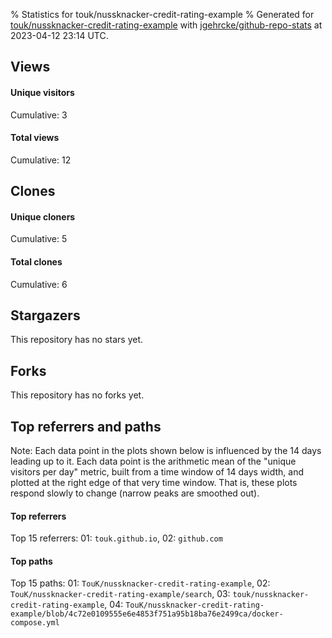 % Statistics for touk/nussknacker-credit-rating-example
% Generated for [touk/nussknacker-credit-rating-example](https://github.com/touk/nussknacker-credit-rating-example) with [jgehrcke/github-repo-stats](https://github.com/jgehrcke/github-repo-stats) at 2023-04-12 23:14 UTC.


## Views

#### Unique visitors
<div id="chart_views_unique" class="full-width-chart"></div>

Cumulative: 3

#### Total views
<div id="chart_views_total" class="full-width-chart"></div>

Cumulative: 12

<div class="pagebreak-for-print"> </div>

## Clones

#### Unique cloners
<div id="chart_clones_unique" class="full-width-chart"></div>

Cumulative: 5

#### Total clones
<div id="chart_clones_total" class="full-width-chart"></div>

Cumulative: 6



<div class="pagebreak-for-print"> </div>



## Stargazers

This repository has no stars yet.



## Forks

This repository has no forks yet.



<div class="pagebreak-for-print"> </div>



## Top referrers and paths


Note: Each data point in the plots shown below is influenced by the 14 days
leading up to it. Each data point is the arithmetic mean of the "unique
visitors per day" metric, built from a time window of 14 days width, and
plotted at the right edge of that very time window. That is, these plots
respond slowly to change (narrow peaks are smoothed out).




#### Top referrers


<div id="chart_referrers_top_n_alltime" class="full-width-chart"></div>

Top 15 referrers: 01: `touk.github.io`, 02: `github.com`





#### Top paths


<div id="chart_paths_top_n_alltime" class="full-width-chart"></div>

Top 15 paths: 01: `TouK/nussknacker-credit-rating-example`, 02: `TouK/nussknacker-credit-rating-example/search`, 03: `touk/nussknacker-credit-rating-example`, 04: `TouK/nussknacker-credit-rating-example/blob/4c72e0109555e6e4853f751a95b18ba76e2499ca/docker-compose.yml`


<script type="text/javascript">
    vegaEmbed('#chart_views_unique', {"$schema": "https://vega.github.io/schema/vega-lite/v4.17.0.json", "config": {"arc": {"fill": "#1b1e23"}, "area": {"fill": "#1b1e23"}, "axisBottom": {"domainColor": "#a9b4c4", "gridColor": "#a9b4c4", "labelColor": "#1b1e23", "labelFont": "relative-mono-11-pitch-pro, Menlo, monospace", "tickColor": "#a9b4c4", "titleColor": "#1b1e23", "titleFont": "relative-mono-11-pitch-pro, Menlo, monospace"}, "axisLeft": {"domainColor": "#a9b4c4", "gridColor": "#a9b4c4", "labelColor": "#1b1e23", "labelFont": "relative-mono-11-pitch-pro, Menlo, monospace", "tickColor": "#a9b4c4", "titleColor": "#1b1e23", "titleFont": "relative-mono-11-pitch-pro, Menlo, monospace"}, "axisX": {"grid": false}, "axisY": {"grid": false, "labelBound": true}, "background": "#FFFFFF", "group": {"fill": "#FFFFFF"}, "header": {"fontWeight": 400, "labelFont": "relative-mono-11-pitch-pro, Menlo, monospace", "titleFont": "relative-mono-11-pitch-pro, Menlo, monospace"}, "legend": {"labelFont": "relative-mono-11-pitch-pro, Menlo, monospace", "symbolSize": 200, "symbolType": "circle", "titleFont": "relative-mono-11-pitch-pro, Menlo, monospace"}, "line": {"color": "#1b1e23", "stroke": "#1b1e23"}, "path": {"stroke": "#1b1e23"}, "point": {"color": "#1b1e23", "cursor": "pointer", "filled": true, "size": 20}, "range": {"category": ["#85a2f7", "#ea9755", "#7eb36a", "#f07071", "#bc85d9", "#e587b6", "#a9b4c4", "#d4c05e", "#64b9c4"]}, "style": {"bar": {"fill": "#1b1e23"}, "text": {"font": "relative-mono-11-pitch-pro, Menlo, monospace", "fontWeight": 400}}, "symbol": {"shape": "circle"}, "title": {"anchor": "start", "font": "relative-mono-11-pitch-pro, Menlo, monospace", "fontWeight": 400}, "trail": {"color": "#1b1e23", "stroke": "#1b1e23"}, "view": {"stroke": null}}, "data": {"name": "data-258f09f83be992ecdf48e1a199d9bade"}, "datasets": {"data-258f09f83be992ecdf48e1a199d9bade": [{"time": "2023-02-03T00:00:00+00:00", "views_total": 1, "views_unique": 1}, {"time": "2023-02-04T00:00:00+00:00", "views_total": 0, "views_unique": 0}, {"time": "2023-02-11T00:00:00+00:00", "views_total": 0, "views_unique": 0}, {"time": "2023-03-02T00:00:00+00:00", "views_total": 1, "views_unique": 1}, {"time": "2023-04-01T00:00:00+00:00", "views_total": 10, "views_unique": 1}]}, "encoding": {"tooltip": [{"field": "views_unique", "format": ".1f", "title": "views (u)", "type": "quantitative"}, {"field": "time", "format": "%B %e, %Y", "title": "date", "type": "temporal"}], "x": {"axis": {"labelAngle": 25}, "field": "time", "scale": {"domain": ["2023-02-03", "2023-04-01"]}, "timeUnit": "yearmonthdate", "title": "date", "type": "temporal"}, "y": {"axis": {}, "field": "views_unique", "scale": {"domain": [0, 1.1], "type": "linear", "zero": true}, "title": "unique views per day", "type": "quantitative"}}, "height": 200, "mark": {"point": true, "type": "line"}, "padding": 10, "width": "container"}, {"actions": false, "renderer": "svg"}).catch(console.error);
vegaEmbed('#chart_views_total', {"$schema": "https://vega.github.io/schema/vega-lite/v4.17.0.json", "config": {"arc": {"fill": "#1b1e23"}, "area": {"fill": "#1b1e23"}, "axisBottom": {"domainColor": "#a9b4c4", "gridColor": "#a9b4c4", "labelColor": "#1b1e23", "labelFont": "relative-mono-11-pitch-pro, Menlo, monospace", "tickColor": "#a9b4c4", "titleColor": "#1b1e23", "titleFont": "relative-mono-11-pitch-pro, Menlo, monospace"}, "axisLeft": {"domainColor": "#a9b4c4", "gridColor": "#a9b4c4", "labelColor": "#1b1e23", "labelFont": "relative-mono-11-pitch-pro, Menlo, monospace", "tickColor": "#a9b4c4", "titleColor": "#1b1e23", "titleFont": "relative-mono-11-pitch-pro, Menlo, monospace"}, "axisX": {"grid": false}, "axisY": {"grid": false, "labelBound": true}, "background": "#FFFFFF", "group": {"fill": "#FFFFFF"}, "header": {"fontWeight": 400, "labelFont": "relative-mono-11-pitch-pro, Menlo, monospace", "titleFont": "relative-mono-11-pitch-pro, Menlo, monospace"}, "legend": {"labelFont": "relative-mono-11-pitch-pro, Menlo, monospace", "symbolSize": 200, "symbolType": "circle", "titleFont": "relative-mono-11-pitch-pro, Menlo, monospace"}, "line": {"color": "#1b1e23", "stroke": "#1b1e23"}, "path": {"stroke": "#1b1e23"}, "point": {"color": "#1b1e23", "cursor": "pointer", "filled": true, "size": 20}, "range": {"category": ["#85a2f7", "#ea9755", "#7eb36a", "#f07071", "#bc85d9", "#e587b6", "#a9b4c4", "#d4c05e", "#64b9c4"]}, "style": {"bar": {"fill": "#1b1e23"}, "text": {"font": "relative-mono-11-pitch-pro, Menlo, monospace", "fontWeight": 400}}, "symbol": {"shape": "circle"}, "title": {"anchor": "start", "font": "relative-mono-11-pitch-pro, Menlo, monospace", "fontWeight": 400}, "trail": {"color": "#1b1e23", "stroke": "#1b1e23"}, "view": {"stroke": null}}, "data": {"name": "data-258f09f83be992ecdf48e1a199d9bade"}, "datasets": {"data-258f09f83be992ecdf48e1a199d9bade": [{"time": "2023-02-03T00:00:00+00:00", "views_total": 1, "views_unique": 1}, {"time": "2023-02-04T00:00:00+00:00", "views_total": 0, "views_unique": 0}, {"time": "2023-02-11T00:00:00+00:00", "views_total": 0, "views_unique": 0}, {"time": "2023-03-02T00:00:00+00:00", "views_total": 1, "views_unique": 1}, {"time": "2023-04-01T00:00:00+00:00", "views_total": 10, "views_unique": 1}]}, "encoding": {"tooltip": [{"field": "views_total", "format": ".1f", "title": "views (t)", "type": "quantitative"}, {"field": "time", "format": "%B %e, %Y", "title": "date", "type": "temporal"}], "x": {"axis": {"labelAngle": 25}, "field": "time", "scale": {"domain": ["2023-02-03", "2023-04-01"]}, "timeUnit": "yearmonthdate", "title": "date", "type": "temporal"}, "y": {"axis": {}, "field": "views_total", "scale": {"domain": [0, 11.0], "type": "linear", "zero": true}, "title": "total views per day", "type": "quantitative"}}, "height": 200, "mark": {"point": true, "type": "line"}, "padding": 10, "width": "container"}, {"actions": false, "renderer": "svg"}).catch(console.error);
vegaEmbed('#chart_clones_unique', {"$schema": "https://vega.github.io/schema/vega-lite/v4.17.0.json", "config": {"arc": {"fill": "#1b1e23"}, "area": {"fill": "#1b1e23"}, "axisBottom": {"domainColor": "#a9b4c4", "gridColor": "#a9b4c4", "labelColor": "#1b1e23", "labelFont": "relative-mono-11-pitch-pro, Menlo, monospace", "tickColor": "#a9b4c4", "titleColor": "#1b1e23", "titleFont": "relative-mono-11-pitch-pro, Menlo, monospace"}, "axisLeft": {"domainColor": "#a9b4c4", "gridColor": "#a9b4c4", "labelColor": "#1b1e23", "labelFont": "relative-mono-11-pitch-pro, Menlo, monospace", "tickColor": "#a9b4c4", "titleColor": "#1b1e23", "titleFont": "relative-mono-11-pitch-pro, Menlo, monospace"}, "axisX": {"grid": false}, "axisY": {"grid": false, "labelBound": true}, "background": "#FFFFFF", "group": {"fill": "#FFFFFF"}, "header": {"fontWeight": 400, "labelFont": "relative-mono-11-pitch-pro, Menlo, monospace", "titleFont": "relative-mono-11-pitch-pro, Menlo, monospace"}, "legend": {"labelFont": "relative-mono-11-pitch-pro, Menlo, monospace", "symbolSize": 200, "symbolType": "circle", "titleFont": "relative-mono-11-pitch-pro, Menlo, monospace"}, "line": {"color": "#1b1e23", "stroke": "#1b1e23"}, "path": {"stroke": "#1b1e23"}, "point": {"color": "#1b1e23", "cursor": "pointer", "filled": true, "size": 20}, "range": {"category": ["#85a2f7", "#ea9755", "#7eb36a", "#f07071", "#bc85d9", "#e587b6", "#a9b4c4", "#d4c05e", "#64b9c4"]}, "style": {"bar": {"fill": "#1b1e23"}, "text": {"font": "relative-mono-11-pitch-pro, Menlo, monospace", "fontWeight": 400}}, "symbol": {"shape": "circle"}, "title": {"anchor": "start", "font": "relative-mono-11-pitch-pro, Menlo, monospace", "fontWeight": 400}, "trail": {"color": "#1b1e23", "stroke": "#1b1e23"}, "view": {"stroke": null}}, "data": {"name": "data-8f02fb8eef62f58fe31c73313f77aa4b"}, "datasets": {"data-8f02fb8eef62f58fe31c73313f77aa4b": [{"clones_total": 2, "clones_unique": 2, "time": "2023-02-03T00:00:00+00:00"}, {"clones_total": 1, "clones_unique": 1, "time": "2023-02-04T00:00:00+00:00"}, {"clones_total": 1, "clones_unique": 1, "time": "2023-02-11T00:00:00+00:00"}, {"clones_total": 2, "clones_unique": 1, "time": "2023-03-02T00:00:00+00:00"}, {"clones_total": 0, "clones_unique": 0, "time": "2023-04-01T00:00:00+00:00"}]}, "encoding": {"tooltip": [{"field": "clones_unique", "format": ".1f", "title": "clones (u)", "type": "quantitative"}, {"field": "time", "format": "%B %e, %Y", "title": "date", "type": "temporal"}], "x": {"axis": {"labelAngle": 25}, "field": "time", "scale": {"domain": ["2023-02-03", "2023-04-01"]}, "timeUnit": "yearmonthdate", "title": "date", "type": "temporal"}, "y": {"axis": {}, "field": "clones_unique", "scale": {"domain": [0, 2.2], "type": "linear", "zero": true}, "title": "unique clones per day", "type": "quantitative"}}, "height": 200, "mark": {"point": true, "type": "line"}, "padding": 10, "width": "container"}, {"actions": false, "renderer": "svg"}).catch(console.error);
vegaEmbed('#chart_clones_total', {"$schema": "https://vega.github.io/schema/vega-lite/v4.17.0.json", "config": {"arc": {"fill": "#1b1e23"}, "area": {"fill": "#1b1e23"}, "axisBottom": {"domainColor": "#a9b4c4", "gridColor": "#a9b4c4", "labelColor": "#1b1e23", "labelFont": "relative-mono-11-pitch-pro, Menlo, monospace", "tickColor": "#a9b4c4", "titleColor": "#1b1e23", "titleFont": "relative-mono-11-pitch-pro, Menlo, monospace"}, "axisLeft": {"domainColor": "#a9b4c4", "gridColor": "#a9b4c4", "labelColor": "#1b1e23", "labelFont": "relative-mono-11-pitch-pro, Menlo, monospace", "tickColor": "#a9b4c4", "titleColor": "#1b1e23", "titleFont": "relative-mono-11-pitch-pro, Menlo, monospace"}, "axisX": {"grid": false}, "axisY": {"grid": false, "labelBound": true}, "background": "#FFFFFF", "group": {"fill": "#FFFFFF"}, "header": {"fontWeight": 400, "labelFont": "relative-mono-11-pitch-pro, Menlo, monospace", "titleFont": "relative-mono-11-pitch-pro, Menlo, monospace"}, "legend": {"labelFont": "relative-mono-11-pitch-pro, Menlo, monospace", "symbolSize": 200, "symbolType": "circle", "titleFont": "relative-mono-11-pitch-pro, Menlo, monospace"}, "line": {"color": "#1b1e23", "stroke": "#1b1e23"}, "path": {"stroke": "#1b1e23"}, "point": {"color": "#1b1e23", "cursor": "pointer", "filled": true, "size": 20}, "range": {"category": ["#85a2f7", "#ea9755", "#7eb36a", "#f07071", "#bc85d9", "#e587b6", "#a9b4c4", "#d4c05e", "#64b9c4"]}, "style": {"bar": {"fill": "#1b1e23"}, "text": {"font": "relative-mono-11-pitch-pro, Menlo, monospace", "fontWeight": 400}}, "symbol": {"shape": "circle"}, "title": {"anchor": "start", "font": "relative-mono-11-pitch-pro, Menlo, monospace", "fontWeight": 400}, "trail": {"color": "#1b1e23", "stroke": "#1b1e23"}, "view": {"stroke": null}}, "data": {"name": "data-8f02fb8eef62f58fe31c73313f77aa4b"}, "datasets": {"data-8f02fb8eef62f58fe31c73313f77aa4b": [{"clones_total": 2, "clones_unique": 2, "time": "2023-02-03T00:00:00+00:00"}, {"clones_total": 1, "clones_unique": 1, "time": "2023-02-04T00:00:00+00:00"}, {"clones_total": 1, "clones_unique": 1, "time": "2023-02-11T00:00:00+00:00"}, {"clones_total": 2, "clones_unique": 1, "time": "2023-03-02T00:00:00+00:00"}, {"clones_total": 0, "clones_unique": 0, "time": "2023-04-01T00:00:00+00:00"}]}, "encoding": {"tooltip": [{"field": "clones_total", "format": ".1f", "title": "clones (t)", "type": "quantitative"}, {"field": "time", "format": "%B %e, %Y", "title": "date", "type": "temporal"}], "x": {"axis": {"labelAngle": 25}, "field": "time", "scale": {"domain": ["2023-02-03", "2023-04-01"]}, "timeUnit": "yearmonthdate", "title": "date", "type": "temporal"}, "y": {"axis": {}, "field": "clones_total", "scale": {"domain": [0, 2.2], "type": "linear", "zero": true}, "title": "total clones per day", "type": "quantitative"}}, "height": 200, "mark": {"point": true, "type": "line"}, "padding": 10, "width": "container"}, {"actions": false, "renderer": "svg"}).catch(console.error);
vegaEmbed('#chart_referrers_top_n_alltime', {"$schema": "https://vega.github.io/schema/vega-lite/v4.17.0.json", "config": {"arc": {"fill": "#1b1e23"}, "area": {"fill": "#1b1e23"}, "axisBottom": {"domainColor": "#a9b4c4", "gridColor": "#a9b4c4", "labelColor": "#1b1e23", "labelFont": "relative-mono-11-pitch-pro, Menlo, monospace", "tickColor": "#a9b4c4", "titleColor": "#1b1e23", "titleFont": "relative-mono-11-pitch-pro, Menlo, monospace"}, "axisLeft": {"domainColor": "#a9b4c4", "gridColor": "#a9b4c4", "labelColor": "#1b1e23", "labelFont": "relative-mono-11-pitch-pro, Menlo, monospace", "tickColor": "#a9b4c4", "titleColor": "#1b1e23", "titleFont": "relative-mono-11-pitch-pro, Menlo, monospace"}, "axisX": {"grid": false}, "axisY": {"grid": false}, "background": "#FFFFFF", "group": {"fill": "#FFFFFF"}, "header": {"fontWeight": 400, "labelFont": "relative-mono-11-pitch-pro, Menlo, monospace", "titleFont": "relative-mono-11-pitch-pro, Menlo, monospace"}, "legend": {"labelFont": "relative-mono-11-pitch-pro, Menlo, monospace", "symbolSize": 200, "symbolType": "circle", "titleFont": "relative-mono-11-pitch-pro, Menlo, monospace"}, "line": {"color": "#1b1e23", "stroke": "#1b1e23"}, "path": {"stroke": "#1b1e23"}, "point": {"color": "#1b1e23", "cursor": "pointer", "filled": true, "size": 30}, "range": {"category": ["#85a2f7", "#ea9755", "#7eb36a", "#f07071", "#bc85d9", "#e587b6", "#a9b4c4", "#d4c05e", "#64b9c4"]}, "style": {"bar": {"fill": "#1b1e23"}, "text": {"font": "relative-mono-11-pitch-pro, Menlo, monospace", "fontWeight": 400}}, "symbol": {"shape": "circle"}, "title": {"anchor": "start", "font": "relative-mono-11-pitch-pro, Menlo, monospace", "fontWeight": 400}, "trail": {"color": "#1b1e23", "stroke": "#1b1e23"}, "view": {"stroke": null}}, "data": {"name": "data-f94abdc5a1735694a431385b878ad71e"}, "datasets": {"data-f94abdc5a1735694a431385b878ad71e": [{"referrer": "touk.github.io", "time": "2023-03-03T00:00:00+00:00", "views_unique": null, "views_unique_norm": null}, {"referrer": "touk.github.io", "time": "2023-03-04T00:00:00+00:00", "views_unique": null, "views_unique_norm": null}, {"referrer": "touk.github.io", "time": "2023-03-05T00:00:00+00:00", "views_unique": null, "views_unique_norm": null}, {"referrer": "touk.github.io", "time": "2023-03-06T00:00:00+00:00", "views_unique": null, "views_unique_norm": null}, {"referrer": "touk.github.io", "time": "2023-03-07T00:00:00+00:00", "views_unique": null, "views_unique_norm": null}, {"referrer": "touk.github.io", "time": "2023-03-08T00:00:00+00:00", "views_unique": null, "views_unique_norm": null}, {"referrer": "touk.github.io", "time": "2023-03-09T00:00:00+00:00", "views_unique": null, "views_unique_norm": null}, {"referrer": "touk.github.io", "time": "2023-03-10T00:00:00+00:00", "views_unique": null, "views_unique_norm": null}, {"referrer": "touk.github.io", "time": "2023-03-11T00:00:00+00:00", "views_unique": null, "views_unique_norm": null}, {"referrer": "touk.github.io", "time": "2023-03-12T00:00:00+00:00", "views_unique": null, "views_unique_norm": null}, {"referrer": "touk.github.io", "time": "2023-03-13T00:00:00+00:00", "views_unique": null, "views_unique_norm": null}, {"referrer": "touk.github.io", "time": "2023-03-14T00:00:00+00:00", "views_unique": null, "views_unique_norm": null}, {"referrer": "touk.github.io", "time": "2023-03-15T00:00:00+00:00", "views_unique": null, "views_unique_norm": null}, {"referrer": "touk.github.io", "time": "2023-04-02T00:00:00+00:00", "views_unique": 1.0, "views_unique_norm": 0.07142857142857142}, {"referrer": "touk.github.io", "time": "2023-04-03T00:00:00+00:00", "views_unique": 1.0, "views_unique_norm": 0.07142857142857142}, {"referrer": "touk.github.io", "time": "2023-04-04T00:00:00+00:00", "views_unique": 1.0, "views_unique_norm": 0.07142857142857142}, {"referrer": "touk.github.io", "time": "2023-04-05T00:00:00+00:00", "views_unique": 1.0, "views_unique_norm": 0.07142857142857142}, {"referrer": "touk.github.io", "time": "2023-04-06T00:00:00+00:00", "views_unique": 1.0, "views_unique_norm": 0.07142857142857142}, {"referrer": "touk.github.io", "time": "2023-04-07T00:00:00+00:00", "views_unique": 1.0, "views_unique_norm": 0.07142857142857142}, {"referrer": "touk.github.io", "time": "2023-04-08T00:00:00+00:00", "views_unique": 1.0, "views_unique_norm": 0.07142857142857142}, {"referrer": "touk.github.io", "time": "2023-04-09T00:00:00+00:00", "views_unique": 1.0, "views_unique_norm": 0.07142857142857142}, {"referrer": "touk.github.io", "time": "2023-04-10T00:00:00+00:00", "views_unique": 1.0, "views_unique_norm": 0.07142857142857142}, {"referrer": "touk.github.io", "time": "2023-04-11T00:00:00+00:00", "views_unique": 1.0, "views_unique_norm": 0.07142857142857142}, {"referrer": "touk.github.io", "time": "2023-04-12T00:00:00+00:00", "views_unique": 1.0, "views_unique_norm": 0.07142857142857142}, {"referrer": "github.com", "time": "2023-03-03T00:00:00+00:00", "views_unique": 1.0, "views_unique_norm": 0.07142857142857142}, {"referrer": "github.com", "time": "2023-03-04T00:00:00+00:00", "views_unique": 1.0, "views_unique_norm": 0.07142857142857142}, {"referrer": "github.com", "time": "2023-03-05T00:00:00+00:00", "views_unique": 1.0, "views_unique_norm": 0.07142857142857142}, {"referrer": "github.com", "time": "2023-03-06T00:00:00+00:00", "views_unique": 1.0, "views_unique_norm": 0.07142857142857142}, {"referrer": "github.com", "time": "2023-03-07T00:00:00+00:00", "views_unique": 1.0, "views_unique_norm": 0.07142857142857142}, {"referrer": "github.com", "time": "2023-03-08T00:00:00+00:00", "views_unique": 1.0, "views_unique_norm": 0.07142857142857142}, {"referrer": "github.com", "time": "2023-03-09T00:00:00+00:00", "views_unique": 1.0, "views_unique_norm": 0.07142857142857142}, {"referrer": "github.com", "time": "2023-03-10T00:00:00+00:00", "views_unique": 1.0, "views_unique_norm": 0.07142857142857142}, {"referrer": "github.com", "time": "2023-03-11T00:00:00+00:00", "views_unique": 1.0, "views_unique_norm": 0.07142857142857142}, {"referrer": "github.com", "time": "2023-03-12T00:00:00+00:00", "views_unique": 1.0, "views_unique_norm": 0.07142857142857142}, {"referrer": "github.com", "time": "2023-03-13T00:00:00+00:00", "views_unique": 1.0, "views_unique_norm": 0.07142857142857142}, {"referrer": "github.com", "time": "2023-03-14T00:00:00+00:00", "views_unique": 1.0, "views_unique_norm": 0.07142857142857142}, {"referrer": "github.com", "time": "2023-03-15T00:00:00+00:00", "views_unique": 1.0, "views_unique_norm": 0.07142857142857142}, {"referrer": "github.com", "time": "2023-04-02T00:00:00+00:00", "views_unique": 1.0, "views_unique_norm": 0.07142857142857142}, {"referrer": "github.com", "time": "2023-04-03T00:00:00+00:00", "views_unique": 1.0, "views_unique_norm": 0.07142857142857142}, {"referrer": "github.com", "time": "2023-04-04T00:00:00+00:00", "views_unique": 1.0, "views_unique_norm": 0.07142857142857142}, {"referrer": "github.com", "time": "2023-04-05T00:00:00+00:00", "views_unique": 1.0, "views_unique_norm": 0.07142857142857142}, {"referrer": "github.com", "time": "2023-04-06T00:00:00+00:00", "views_unique": 1.0, "views_unique_norm": 0.07142857142857142}, {"referrer": "github.com", "time": "2023-04-07T00:00:00+00:00", "views_unique": 1.0, "views_unique_norm": 0.07142857142857142}, {"referrer": "github.com", "time": "2023-04-08T00:00:00+00:00", "views_unique": 1.0, "views_unique_norm": 0.07142857142857142}, {"referrer": "github.com", "time": "2023-04-09T00:00:00+00:00", "views_unique": 1.0, "views_unique_norm": 0.07142857142857142}, {"referrer": "github.com", "time": "2023-04-10T00:00:00+00:00", "views_unique": 1.0, "views_unique_norm": 0.07142857142857142}, {"referrer": "github.com", "time": "2023-04-11T00:00:00+00:00", "views_unique": 1.0, "views_unique_norm": 0.07142857142857142}, {"referrer": "github.com", "time": "2023-04-12T00:00:00+00:00", "views_unique": 1.0, "views_unique_norm": 0.07142857142857142}]}, "encoding": {"color": {"field": "referrer", "legend": {"direction": "vertical", "orient": "top", "title": "Legend:"}, "sort": {"field": "order"}, "type": "nominal"}, "tooltip": [{"field": "referrer", "type": "nominal"}, {"field": "views_unique_norm", "format": ".2f", "title": "views (14d mean)", "type": "quantitative"}, {"field": "time", "format": "%B %e, %Y", "title": "date", "type": "temporal"}], "x": {"axis": {"labelAngle": 25}, "field": "time", "scale": {"domain": ["2023-02-03", "2023-04-01"]}, "timeUnit": "yearmonthdate", "title": "date", "type": "temporal"}, "y": {"field": "views_unique_norm", "scale": {"domain": [0, 0.07857142857142857], "type": "linear", "zero": true}, "title": "unique visitors per day (mean from last 14 days)", "type": "quantitative"}}, "height": 300, "mark": {"point": true, "type": "line"}, "padding": 10, "width": "container"}, {"actions": false, "renderer": "svg"}).catch(console.error);
vegaEmbed('#chart_paths_top_n_alltime', {"$schema": "https://vega.github.io/schema/vega-lite/v4.17.0.json", "config": {"arc": {"fill": "#1b1e23"}, "area": {"fill": "#1b1e23"}, "axisBottom": {"domainColor": "#a9b4c4", "gridColor": "#a9b4c4", "labelColor": "#1b1e23", "labelFont": "relative-mono-11-pitch-pro, Menlo, monospace", "tickColor": "#a9b4c4", "titleColor": "#1b1e23", "titleFont": "relative-mono-11-pitch-pro, Menlo, monospace"}, "axisLeft": {"domainColor": "#a9b4c4", "gridColor": "#a9b4c4", "labelColor": "#1b1e23", "labelFont": "relative-mono-11-pitch-pro, Menlo, monospace", "tickColor": "#a9b4c4", "titleColor": "#1b1e23", "titleFont": "relative-mono-11-pitch-pro, Menlo, monospace"}, "axisX": {"grid": false}, "axisY": {"grid": false}, "background": "#FFFFFF", "group": {"fill": "#FFFFFF"}, "header": {"fontWeight": 400, "labelFont": "relative-mono-11-pitch-pro, Menlo, monospace", "titleFont": "relative-mono-11-pitch-pro, Menlo, monospace"}, "legend": {"labelFont": "relative-mono-11-pitch-pro, Menlo, monospace", "symbolSize": 200, "symbolType": "circle", "titleFont": "relative-mono-11-pitch-pro, Menlo, monospace"}, "line": {"color": "#1b1e23", "stroke": "#1b1e23"}, "path": {"stroke": "#1b1e23"}, "point": {"color": "#1b1e23", "cursor": "pointer", "filled": true, "size": 30}, "range": {"category": ["#85a2f7", "#ea9755", "#7eb36a", "#f07071", "#bc85d9", "#e587b6", "#a9b4c4", "#d4c05e", "#64b9c4"]}, "style": {"bar": {"fill": "#1b1e23"}, "text": {"font": "relative-mono-11-pitch-pro, Menlo, monospace", "fontWeight": 400}}, "symbol": {"shape": "circle"}, "title": {"anchor": "start", "font": "relative-mono-11-pitch-pro, Menlo, monospace", "fontWeight": 400}, "trail": {"color": "#1b1e23", "stroke": "#1b1e23"}, "view": {"stroke": null}}, "data": {"name": "data-d73529e88489a03e66c786b4bc9327f4"}, "datasets": {"data-d73529e88489a03e66c786b4bc9327f4": [{"path": "TouK/nussknacker-credit-rating-example", "time": "2023-02-04T00:00:00+00:00", "views_unique": 1.0, "views_unique_norm": 0.07142857142857142}, {"path": "TouK/nussknacker-credit-rating-example", "time": "2023-02-05T00:00:00+00:00", "views_unique": 1.0, "views_unique_norm": 0.07142857142857142}, {"path": "TouK/nussknacker-credit-rating-example", "time": "2023-02-06T00:00:00+00:00", "views_unique": 1.0, "views_unique_norm": 0.07142857142857142}, {"path": "TouK/nussknacker-credit-rating-example", "time": "2023-02-07T00:00:00+00:00", "views_unique": 1.0, "views_unique_norm": 0.07142857142857142}, {"path": "TouK/nussknacker-credit-rating-example", "time": "2023-02-08T00:00:00+00:00", "views_unique": 1.0, "views_unique_norm": 0.07142857142857142}, {"path": "TouK/nussknacker-credit-rating-example", "time": "2023-02-09T00:00:00+00:00", "views_unique": 1.0, "views_unique_norm": 0.07142857142857142}, {"path": "TouK/nussknacker-credit-rating-example", "time": "2023-02-10T00:00:00+00:00", "views_unique": 1.0, "views_unique_norm": 0.07142857142857142}, {"path": "TouK/nussknacker-credit-rating-example", "time": "2023-02-11T00:00:00+00:00", "views_unique": 1.0, "views_unique_norm": 0.07142857142857142}, {"path": "TouK/nussknacker-credit-rating-example", "time": "2023-02-12T00:00:00+00:00", "views_unique": 1.0, "views_unique_norm": 0.07142857142857142}, {"path": "TouK/nussknacker-credit-rating-example", "time": "2023-02-13T00:00:00+00:00", "views_unique": 1.0, "views_unique_norm": 0.07142857142857142}, {"path": "TouK/nussknacker-credit-rating-example", "time": "2023-02-14T00:00:00+00:00", "views_unique": 1.0, "views_unique_norm": 0.07142857142857142}, {"path": "TouK/nussknacker-credit-rating-example", "time": "2023-02-15T00:00:00+00:00", "views_unique": 1.0, "views_unique_norm": 0.07142857142857142}, {"path": "TouK/nussknacker-credit-rating-example", "time": "2023-02-16T00:00:00+00:00", "views_unique": 1.0, "views_unique_norm": 0.07142857142857142}, {"path": "TouK/nussknacker-credit-rating-example", "time": "2023-03-03T00:00:00+00:00", "views_unique": 1.0, "views_unique_norm": 0.07142857142857142}, {"path": "TouK/nussknacker-credit-rating-example", "time": "2023-03-04T00:00:00+00:00", "views_unique": 1.0, "views_unique_norm": 0.07142857142857142}, {"path": "TouK/nussknacker-credit-rating-example", "time": "2023-03-05T00:00:00+00:00", "views_unique": 1.0, "views_unique_norm": 0.07142857142857142}, {"path": "TouK/nussknacker-credit-rating-example", "time": "2023-03-06T00:00:00+00:00", "views_unique": 1.0, "views_unique_norm": 0.07142857142857142}, {"path": "TouK/nussknacker-credit-rating-example", "time": "2023-03-07T00:00:00+00:00", "views_unique": 1.0, "views_unique_norm": 0.07142857142857142}, {"path": "TouK/nussknacker-credit-rating-example", "time": "2023-03-08T00:00:00+00:00", "views_unique": 1.0, "views_unique_norm": 0.07142857142857142}, {"path": "TouK/nussknacker-credit-rating-example", "time": "2023-03-09T00:00:00+00:00", "views_unique": 1.0, "views_unique_norm": 0.07142857142857142}, {"path": "TouK/nussknacker-credit-rating-example", "time": "2023-03-10T00:00:00+00:00", "views_unique": 1.0, "views_unique_norm": 0.07142857142857142}, {"path": "TouK/nussknacker-credit-rating-example", "time": "2023-03-11T00:00:00+00:00", "views_unique": 1.0, "views_unique_norm": 0.07142857142857142}, {"path": "TouK/nussknacker-credit-rating-example", "time": "2023-03-12T00:00:00+00:00", "views_unique": 1.0, "views_unique_norm": 0.07142857142857142}, {"path": "TouK/nussknacker-credit-rating-example", "time": "2023-03-13T00:00:00+00:00", "views_unique": 1.0, "views_unique_norm": 0.07142857142857142}, {"path": "TouK/nussknacker-credit-rating-example", "time": "2023-03-14T00:00:00+00:00", "views_unique": 1.0, "views_unique_norm": 0.07142857142857142}, {"path": "TouK/nussknacker-credit-rating-example", "time": "2023-03-15T00:00:00+00:00", "views_unique": 1.0, "views_unique_norm": 0.07142857142857142}, {"path": "TouK/nussknacker-credit-rating-example", "time": "2023-04-02T00:00:00+00:00", "views_unique": null, "views_unique_norm": null}, {"path": "TouK/nussknacker-credit-rating-example", "time": "2023-04-03T00:00:00+00:00", "views_unique": null, "views_unique_norm": null}, {"path": "TouK/nussknacker-credit-rating-example", "time": "2023-04-04T00:00:00+00:00", "views_unique": null, "views_unique_norm": null}, {"path": "TouK/nussknacker-credit-rating-example", "time": "2023-04-05T00:00:00+00:00", "views_unique": null, "views_unique_norm": null}, {"path": "TouK/nussknacker-credit-rating-example", "time": "2023-04-06T00:00:00+00:00", "views_unique": null, "views_unique_norm": null}, {"path": "TouK/nussknacker-credit-rating-example", "time": "2023-04-07T00:00:00+00:00", "views_unique": null, "views_unique_norm": null}, {"path": "TouK/nussknacker-credit-rating-example", "time": "2023-04-08T00:00:00+00:00", "views_unique": null, "views_unique_norm": null}, {"path": "TouK/nussknacker-credit-rating-example", "time": "2023-04-09T00:00:00+00:00", "views_unique": null, "views_unique_norm": null}, {"path": "TouK/nussknacker-credit-rating-example", "time": "2023-04-10T00:00:00+00:00", "views_unique": null, "views_unique_norm": null}, {"path": "TouK/nussknacker-credit-rating-example", "time": "2023-04-11T00:00:00+00:00", "views_unique": null, "views_unique_norm": null}, {"path": "TouK/nussknacker-credit-rating-example", "time": "2023-04-12T00:00:00+00:00", "views_unique": null, "views_unique_norm": null}, {"path": "TouK/nussknacker-credit-rating-example/search", "time": "2023-02-04T00:00:00+00:00", "views_unique": null, "views_unique_norm": null}, {"path": "TouK/nussknacker-credit-rating-example/search", "time": "2023-02-05T00:00:00+00:00", "views_unique": null, "views_unique_norm": null}, {"path": "TouK/nussknacker-credit-rating-example/search", "time": "2023-02-06T00:00:00+00:00", "views_unique": null, "views_unique_norm": null}, {"path": "TouK/nussknacker-credit-rating-example/search", "time": "2023-02-07T00:00:00+00:00", "views_unique": null, "views_unique_norm": null}, {"path": "TouK/nussknacker-credit-rating-example/search", "time": "2023-02-08T00:00:00+00:00", "views_unique": null, "views_unique_norm": null}, {"path": "TouK/nussknacker-credit-rating-example/search", "time": "2023-02-09T00:00:00+00:00", "views_unique": null, "views_unique_norm": null}, {"path": "TouK/nussknacker-credit-rating-example/search", "time": "2023-02-10T00:00:00+00:00", "views_unique": null, "views_unique_norm": null}, {"path": "TouK/nussknacker-credit-rating-example/search", "time": "2023-02-11T00:00:00+00:00", "views_unique": null, "views_unique_norm": null}, {"path": "TouK/nussknacker-credit-rating-example/search", "time": "2023-02-12T00:00:00+00:00", "views_unique": null, "views_unique_norm": null}, {"path": "TouK/nussknacker-credit-rating-example/search", "time": "2023-02-13T00:00:00+00:00", "views_unique": null, "views_unique_norm": null}, {"path": "TouK/nussknacker-credit-rating-example/search", "time": "2023-02-14T00:00:00+00:00", "views_unique": null, "views_unique_norm": null}, {"path": "TouK/nussknacker-credit-rating-example/search", "time": "2023-02-15T00:00:00+00:00", "views_unique": null, "views_unique_norm": null}, {"path": "TouK/nussknacker-credit-rating-example/search", "time": "2023-02-16T00:00:00+00:00", "views_unique": null, "views_unique_norm": null}, {"path": "TouK/nussknacker-credit-rating-example/search", "time": "2023-03-03T00:00:00+00:00", "views_unique": null, "views_unique_norm": null}, {"path": "TouK/nussknacker-credit-rating-example/search", "time": "2023-03-04T00:00:00+00:00", "views_unique": null, "views_unique_norm": null}, {"path": "TouK/nussknacker-credit-rating-example/search", "time": "2023-03-05T00:00:00+00:00", "views_unique": null, "views_unique_norm": null}, {"path": "TouK/nussknacker-credit-rating-example/search", "time": "2023-03-06T00:00:00+00:00", "views_unique": null, "views_unique_norm": null}, {"path": "TouK/nussknacker-credit-rating-example/search", "time": "2023-03-07T00:00:00+00:00", "views_unique": null, "views_unique_norm": null}, {"path": "TouK/nussknacker-credit-rating-example/search", "time": "2023-03-08T00:00:00+00:00", "views_unique": null, "views_unique_norm": null}, {"path": "TouK/nussknacker-credit-rating-example/search", "time": "2023-03-09T00:00:00+00:00", "views_unique": null, "views_unique_norm": null}, {"path": "TouK/nussknacker-credit-rating-example/search", "time": "2023-03-10T00:00:00+00:00", "views_unique": null, "views_unique_norm": null}, {"path": "TouK/nussknacker-credit-rating-example/search", "time": "2023-03-11T00:00:00+00:00", "views_unique": null, "views_unique_norm": null}, {"path": "TouK/nussknacker-credit-rating-example/search", "time": "2023-03-12T00:00:00+00:00", "views_unique": null, "views_unique_norm": null}, {"path": "TouK/nussknacker-credit-rating-example/search", "time": "2023-03-13T00:00:00+00:00", "views_unique": null, "views_unique_norm": null}, {"path": "TouK/nussknacker-credit-rating-example/search", "time": "2023-03-14T00:00:00+00:00", "views_unique": null, "views_unique_norm": null}, {"path": "TouK/nussknacker-credit-rating-example/search", "time": "2023-03-15T00:00:00+00:00", "views_unique": null, "views_unique_norm": null}, {"path": "TouK/nussknacker-credit-rating-example/search", "time": "2023-04-02T00:00:00+00:00", "views_unique": 1.0, "views_unique_norm": 0.07142857142857142}, {"path": "TouK/nussknacker-credit-rating-example/search", "time": "2023-04-03T00:00:00+00:00", "views_unique": 1.0, "views_unique_norm": 0.07142857142857142}, {"path": "TouK/nussknacker-credit-rating-example/search", "time": "2023-04-04T00:00:00+00:00", "views_unique": 1.0, "views_unique_norm": 0.07142857142857142}, {"path": "TouK/nussknacker-credit-rating-example/search", "time": "2023-04-05T00:00:00+00:00", "views_unique": 1.0, "views_unique_norm": 0.07142857142857142}, {"path": "TouK/nussknacker-credit-rating-example/search", "time": "2023-04-06T00:00:00+00:00", "views_unique": 1.0, "views_unique_norm": 0.07142857142857142}, {"path": "TouK/nussknacker-credit-rating-example/search", "time": "2023-04-07T00:00:00+00:00", "views_unique": 1.0, "views_unique_norm": 0.07142857142857142}, {"path": "TouK/nussknacker-credit-rating-example/search", "time": "2023-04-08T00:00:00+00:00", "views_unique": 1.0, "views_unique_norm": 0.07142857142857142}, {"path": "TouK/nussknacker-credit-rating-example/search", "time": "2023-04-09T00:00:00+00:00", "views_unique": 1.0, "views_unique_norm": 0.07142857142857142}, {"path": "TouK/nussknacker-credit-rating-example/search", "time": "2023-04-10T00:00:00+00:00", "views_unique": 1.0, "views_unique_norm": 0.07142857142857142}, {"path": "TouK/nussknacker-credit-rating-example/search", "time": "2023-04-11T00:00:00+00:00", "views_unique": 1.0, "views_unique_norm": 0.07142857142857142}, {"path": "TouK/nussknacker-credit-rating-example/search", "time": "2023-04-12T00:00:00+00:00", "views_unique": 1.0, "views_unique_norm": 0.07142857142857142}, {"path": "touk/nussknacker-credit-rating-example", "time": "2023-02-04T00:00:00+00:00", "views_unique": null, "views_unique_norm": null}, {"path": "touk/nussknacker-credit-rating-example", "time": "2023-02-05T00:00:00+00:00", "views_unique": null, "views_unique_norm": null}, {"path": "touk/nussknacker-credit-rating-example", "time": "2023-02-06T00:00:00+00:00", "views_unique": null, "views_unique_norm": null}, {"path": "touk/nussknacker-credit-rating-example", "time": "2023-02-07T00:00:00+00:00", "views_unique": null, "views_unique_norm": null}, {"path": "touk/nussknacker-credit-rating-example", "time": "2023-02-08T00:00:00+00:00", "views_unique": null, "views_unique_norm": null}, {"path": "touk/nussknacker-credit-rating-example", "time": "2023-02-09T00:00:00+00:00", "views_unique": null, "views_unique_norm": null}, {"path": "touk/nussknacker-credit-rating-example", "time": "2023-02-10T00:00:00+00:00", "views_unique": null, "views_unique_norm": null}, {"path": "touk/nussknacker-credit-rating-example", "time": "2023-02-11T00:00:00+00:00", "views_unique": null, "views_unique_norm": null}, {"path": "touk/nussknacker-credit-rating-example", "time": "2023-02-12T00:00:00+00:00", "views_unique": null, "views_unique_norm": null}, {"path": "touk/nussknacker-credit-rating-example", "time": "2023-02-13T00:00:00+00:00", "views_unique": null, "views_unique_norm": null}, {"path": "touk/nussknacker-credit-rating-example", "time": "2023-02-14T00:00:00+00:00", "views_unique": null, "views_unique_norm": null}, {"path": "touk/nussknacker-credit-rating-example", "time": "2023-02-15T00:00:00+00:00", "views_unique": null, "views_unique_norm": null}, {"path": "touk/nussknacker-credit-rating-example", "time": "2023-02-16T00:00:00+00:00", "views_unique": null, "views_unique_norm": null}, {"path": "touk/nussknacker-credit-rating-example", "time": "2023-03-03T00:00:00+00:00", "views_unique": null, "views_unique_norm": null}, {"path": "touk/nussknacker-credit-rating-example", "time": "2023-03-04T00:00:00+00:00", "views_unique": null, "views_unique_norm": null}, {"path": "touk/nussknacker-credit-rating-example", "time": "2023-03-05T00:00:00+00:00", "views_unique": null, "views_unique_norm": null}, {"path": "touk/nussknacker-credit-rating-example", "time": "2023-03-06T00:00:00+00:00", "views_unique": null, "views_unique_norm": null}, {"path": "touk/nussknacker-credit-rating-example", "time": "2023-03-07T00:00:00+00:00", "views_unique": null, "views_unique_norm": null}, {"path": "touk/nussknacker-credit-rating-example", "time": "2023-03-08T00:00:00+00:00", "views_unique": null, "views_unique_norm": null}, {"path": "touk/nussknacker-credit-rating-example", "time": "2023-03-09T00:00:00+00:00", "views_unique": null, "views_unique_norm": null}, {"path": "touk/nussknacker-credit-rating-example", "time": "2023-03-10T00:00:00+00:00", "views_unique": null, "views_unique_norm": null}, {"path": "touk/nussknacker-credit-rating-example", "time": "2023-03-11T00:00:00+00:00", "views_unique": null, "views_unique_norm": null}, {"path": "touk/nussknacker-credit-rating-example", "time": "2023-03-12T00:00:00+00:00", "views_unique": null, "views_unique_norm": null}, {"path": "touk/nussknacker-credit-rating-example", "time": "2023-03-13T00:00:00+00:00", "views_unique": null, "views_unique_norm": null}, {"path": "touk/nussknacker-credit-rating-example", "time": "2023-03-14T00:00:00+00:00", "views_unique": null, "views_unique_norm": null}, {"path": "touk/nussknacker-credit-rating-example", "time": "2023-03-15T00:00:00+00:00", "views_unique": null, "views_unique_norm": null}, {"path": "touk/nussknacker-credit-rating-example", "time": "2023-04-02T00:00:00+00:00", "views_unique": 1.0, "views_unique_norm": 0.07142857142857142}, {"path": "touk/nussknacker-credit-rating-example", "time": "2023-04-03T00:00:00+00:00", "views_unique": 1.0, "views_unique_norm": 0.07142857142857142}, {"path": "touk/nussknacker-credit-rating-example", "time": "2023-04-04T00:00:00+00:00", "views_unique": 1.0, "views_unique_norm": 0.07142857142857142}, {"path": "touk/nussknacker-credit-rating-example", "time": "2023-04-05T00:00:00+00:00", "views_unique": 1.0, "views_unique_norm": 0.07142857142857142}, {"path": "touk/nussknacker-credit-rating-example", "time": "2023-04-06T00:00:00+00:00", "views_unique": 1.0, "views_unique_norm": 0.07142857142857142}, {"path": "touk/nussknacker-credit-rating-example", "time": "2023-04-07T00:00:00+00:00", "views_unique": 1.0, "views_unique_norm": 0.07142857142857142}, {"path": "touk/nussknacker-credit-rating-example", "time": "2023-04-08T00:00:00+00:00", "views_unique": 1.0, "views_unique_norm": 0.07142857142857142}, {"path": "touk/nussknacker-credit-rating-example", "time": "2023-04-09T00:00:00+00:00", "views_unique": 1.0, "views_unique_norm": 0.07142857142857142}, {"path": "touk/nussknacker-credit-rating-example", "time": "2023-04-10T00:00:00+00:00", "views_unique": 1.0, "views_unique_norm": 0.07142857142857142}, {"path": "touk/nussknacker-credit-rating-example", "time": "2023-04-11T00:00:00+00:00", "views_unique": 1.0, "views_unique_norm": 0.07142857142857142}, {"path": "touk/nussknacker-credit-rating-example", "time": "2023-04-12T00:00:00+00:00", "views_unique": 1.0, "views_unique_norm": 0.07142857142857142}, {"path": "TouK/nussknacker-credit-rating-example/blob/4c72e0109555e6e4853f751a95b18ba76e2499ca/docker-compose.yml", "time": "2023-02-04T00:00:00+00:00", "views_unique": null, "views_unique_norm": null}, {"path": "TouK/nussknacker-credit-rating-example/blob/4c72e0109555e6e4853f751a95b18ba76e2499ca/docker-compose.yml", "time": "2023-02-05T00:00:00+00:00", "views_unique": null, "views_unique_norm": null}, {"path": "TouK/nussknacker-credit-rating-example/blob/4c72e0109555e6e4853f751a95b18ba76e2499ca/docker-compose.yml", "time": "2023-02-06T00:00:00+00:00", "views_unique": null, "views_unique_norm": null}, {"path": "TouK/nussknacker-credit-rating-example/blob/4c72e0109555e6e4853f751a95b18ba76e2499ca/docker-compose.yml", "time": "2023-02-07T00:00:00+00:00", "views_unique": null, "views_unique_norm": null}, {"path": "TouK/nussknacker-credit-rating-example/blob/4c72e0109555e6e4853f751a95b18ba76e2499ca/docker-compose.yml", "time": "2023-02-08T00:00:00+00:00", "views_unique": null, "views_unique_norm": null}, {"path": "TouK/nussknacker-credit-rating-example/blob/4c72e0109555e6e4853f751a95b18ba76e2499ca/docker-compose.yml", "time": "2023-02-09T00:00:00+00:00", "views_unique": null, "views_unique_norm": null}, {"path": "TouK/nussknacker-credit-rating-example/blob/4c72e0109555e6e4853f751a95b18ba76e2499ca/docker-compose.yml", "time": "2023-02-10T00:00:00+00:00", "views_unique": null, "views_unique_norm": null}, {"path": "TouK/nussknacker-credit-rating-example/blob/4c72e0109555e6e4853f751a95b18ba76e2499ca/docker-compose.yml", "time": "2023-02-11T00:00:00+00:00", "views_unique": null, "views_unique_norm": null}, {"path": "TouK/nussknacker-credit-rating-example/blob/4c72e0109555e6e4853f751a95b18ba76e2499ca/docker-compose.yml", "time": "2023-02-12T00:00:00+00:00", "views_unique": null, "views_unique_norm": null}, {"path": "TouK/nussknacker-credit-rating-example/blob/4c72e0109555e6e4853f751a95b18ba76e2499ca/docker-compose.yml", "time": "2023-02-13T00:00:00+00:00", "views_unique": null, "views_unique_norm": null}, {"path": "TouK/nussknacker-credit-rating-example/blob/4c72e0109555e6e4853f751a95b18ba76e2499ca/docker-compose.yml", "time": "2023-02-14T00:00:00+00:00", "views_unique": null, "views_unique_norm": null}, {"path": "TouK/nussknacker-credit-rating-example/blob/4c72e0109555e6e4853f751a95b18ba76e2499ca/docker-compose.yml", "time": "2023-02-15T00:00:00+00:00", "views_unique": null, "views_unique_norm": null}, {"path": "TouK/nussknacker-credit-rating-example/blob/4c72e0109555e6e4853f751a95b18ba76e2499ca/docker-compose.yml", "time": "2023-02-16T00:00:00+00:00", "views_unique": null, "views_unique_norm": null}, {"path": "TouK/nussknacker-credit-rating-example/blob/4c72e0109555e6e4853f751a95b18ba76e2499ca/docker-compose.yml", "time": "2023-03-03T00:00:00+00:00", "views_unique": null, "views_unique_norm": null}, {"path": "TouK/nussknacker-credit-rating-example/blob/4c72e0109555e6e4853f751a95b18ba76e2499ca/docker-compose.yml", "time": "2023-03-04T00:00:00+00:00", "views_unique": null, "views_unique_norm": null}, {"path": "TouK/nussknacker-credit-rating-example/blob/4c72e0109555e6e4853f751a95b18ba76e2499ca/docker-compose.yml", "time": "2023-03-05T00:00:00+00:00", "views_unique": null, "views_unique_norm": null}, {"path": "TouK/nussknacker-credit-rating-example/blob/4c72e0109555e6e4853f751a95b18ba76e2499ca/docker-compose.yml", "time": "2023-03-06T00:00:00+00:00", "views_unique": null, "views_unique_norm": null}, {"path": "TouK/nussknacker-credit-rating-example/blob/4c72e0109555e6e4853f751a95b18ba76e2499ca/docker-compose.yml", "time": "2023-03-07T00:00:00+00:00", "views_unique": null, "views_unique_norm": null}, {"path": "TouK/nussknacker-credit-rating-example/blob/4c72e0109555e6e4853f751a95b18ba76e2499ca/docker-compose.yml", "time": "2023-03-08T00:00:00+00:00", "views_unique": null, "views_unique_norm": null}, {"path": "TouK/nussknacker-credit-rating-example/blob/4c72e0109555e6e4853f751a95b18ba76e2499ca/docker-compose.yml", "time": "2023-03-09T00:00:00+00:00", "views_unique": null, "views_unique_norm": null}, {"path": "TouK/nussknacker-credit-rating-example/blob/4c72e0109555e6e4853f751a95b18ba76e2499ca/docker-compose.yml", "time": "2023-03-10T00:00:00+00:00", "views_unique": null, "views_unique_norm": null}, {"path": "TouK/nussknacker-credit-rating-example/blob/4c72e0109555e6e4853f751a95b18ba76e2499ca/docker-compose.yml", "time": "2023-03-11T00:00:00+00:00", "views_unique": null, "views_unique_norm": null}, {"path": "TouK/nussknacker-credit-rating-example/blob/4c72e0109555e6e4853f751a95b18ba76e2499ca/docker-compose.yml", "time": "2023-03-12T00:00:00+00:00", "views_unique": null, "views_unique_norm": null}, {"path": "TouK/nussknacker-credit-rating-example/blob/4c72e0109555e6e4853f751a95b18ba76e2499ca/docker-compose.yml", "time": "2023-03-13T00:00:00+00:00", "views_unique": null, "views_unique_norm": null}, {"path": "TouK/nussknacker-credit-rating-example/blob/4c72e0109555e6e4853f751a95b18ba76e2499ca/docker-compose.yml", "time": "2023-03-14T00:00:00+00:00", "views_unique": null, "views_unique_norm": null}, {"path": "TouK/nussknacker-credit-rating-example/blob/4c72e0109555e6e4853f751a95b18ba76e2499ca/docker-compose.yml", "time": "2023-03-15T00:00:00+00:00", "views_unique": null, "views_unique_norm": null}, {"path": "TouK/nussknacker-credit-rating-example/blob/4c72e0109555e6e4853f751a95b18ba76e2499ca/docker-compose.yml", "time": "2023-04-02T00:00:00+00:00", "views_unique": 1.0, "views_unique_norm": 0.07142857142857142}, {"path": "TouK/nussknacker-credit-rating-example/blob/4c72e0109555e6e4853f751a95b18ba76e2499ca/docker-compose.yml", "time": "2023-04-03T00:00:00+00:00", "views_unique": 1.0, "views_unique_norm": 0.07142857142857142}, {"path": "TouK/nussknacker-credit-rating-example/blob/4c72e0109555e6e4853f751a95b18ba76e2499ca/docker-compose.yml", "time": "2023-04-04T00:00:00+00:00", "views_unique": 1.0, "views_unique_norm": 0.07142857142857142}, {"path": "TouK/nussknacker-credit-rating-example/blob/4c72e0109555e6e4853f751a95b18ba76e2499ca/docker-compose.yml", "time": "2023-04-05T00:00:00+00:00", "views_unique": 1.0, "views_unique_norm": 0.07142857142857142}, {"path": "TouK/nussknacker-credit-rating-example/blob/4c72e0109555e6e4853f751a95b18ba76e2499ca/docker-compose.yml", "time": "2023-04-06T00:00:00+00:00", "views_unique": 1.0, "views_unique_norm": 0.07142857142857142}, {"path": "TouK/nussknacker-credit-rating-example/blob/4c72e0109555e6e4853f751a95b18ba76e2499ca/docker-compose.yml", "time": "2023-04-07T00:00:00+00:00", "views_unique": 1.0, "views_unique_norm": 0.07142857142857142}, {"path": "TouK/nussknacker-credit-rating-example/blob/4c72e0109555e6e4853f751a95b18ba76e2499ca/docker-compose.yml", "time": "2023-04-08T00:00:00+00:00", "views_unique": 1.0, "views_unique_norm": 0.07142857142857142}, {"path": "TouK/nussknacker-credit-rating-example/blob/4c72e0109555e6e4853f751a95b18ba76e2499ca/docker-compose.yml", "time": "2023-04-09T00:00:00+00:00", "views_unique": 1.0, "views_unique_norm": 0.07142857142857142}, {"path": "TouK/nussknacker-credit-rating-example/blob/4c72e0109555e6e4853f751a95b18ba76e2499ca/docker-compose.yml", "time": "2023-04-10T00:00:00+00:00", "views_unique": 1.0, "views_unique_norm": 0.07142857142857142}, {"path": "TouK/nussknacker-credit-rating-example/blob/4c72e0109555e6e4853f751a95b18ba76e2499ca/docker-compose.yml", "time": "2023-04-11T00:00:00+00:00", "views_unique": 1.0, "views_unique_norm": 0.07142857142857142}, {"path": "TouK/nussknacker-credit-rating-example/blob/4c72e0109555e6e4853f751a95b18ba76e2499ca/docker-compose.yml", "time": "2023-04-12T00:00:00+00:00", "views_unique": 1.0, "views_unique_norm": 0.07142857142857142}]}, "encoding": {"color": {"field": "path", "legend": {"direction": "vertical", "orient": "top", "title": "Legend:"}, "sort": {"field": "order"}, "type": "nominal"}, "tooltip": [{"field": "path", "type": "nominal"}, {"field": "views_unique_norm", "format": ".2f", "title": "views (14d mean)", "type": "quantitative"}, {"field": "time", "format": "%B %e, %Y", "title": "date", "type": "temporal"}], "x": {"axis": {"labelAngle": 25}, "field": "time", "scale": {"domain": ["2023-02-03", "2023-04-01"]}, "timeUnit": "yearmonthdate", "title": "date", "type": "temporal"}, "y": {"field": "views_unique_norm", "scale": {"domain": [0, 0.07857142857142857], "type": "linear", "zero": true}, "title": "unique visitors per day (mean from last 14 days)", "type": "quantitative"}}, "height": 300, "mark": {"point": true, "type": "line"}, "padding": 10, "width": "container"}, {"actions": false, "renderer": "svg"}).catch(console.error);
    </script>